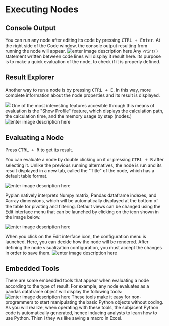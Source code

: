 
# Executing Nodes
## Console Output
You can run any node after editing its code by pressing <kbd>CTRL + Enter</kbd>.
At the right side of the Code window, the console output resulting from running the node will appear.
![enter image description here](http://img.pyplan.org/Node-execution-code-tab.png)
Any `Print()` statement written between code lines will display it result here.
Its purpose is to make a quick evaluation of the node, to check if it is properly defined.

## Result Explorer
Another way to run a node is by pressing <kbd>CTRL + E</kbd>.
In this way, more complete information about the node properties and its result is displayed.

![](http://img.pyplan.org/Node-execution-profile.png)
One of the most interesting features accesible through this means of evaluation is the "Show Profile" feature, which displays the calculation path, the calculation time, and the memory usage by step (nodes.)
![enter image description here](http://img.pyplan.org/Node-execution-console+.png)

## Evaluating a Node
Press <kbd>CTRL + R</kbd> to get its result.

You can evaluate a node by double clicking on it or pressing <kbd>CTRL + R</kbd> after selecting it.
Unlike the previous running alternatives, the node is run and its result displayed in a new tab, called the "Title" of the node, which has a default table format.

![enter image description here](http://img.pyplan.org/Node-execution-default.png)

Pyplan natively interprets Numpy matrix, Pandas dataframe indexes, and Xarray dimensions, which will be automatically displayed at the bottom of the table for pivoting and filtering.
Default views can be changed using the Edit interface menu that can be launched by clicking on the icon shown in the image below.

![enter image description here](http://img.pyplan.org/Node-execution-edit-interface.png)

When you click on the Edit interface icon, the configuration menu is launched. Here, you can decide how the node will be rendered. After defining the node visualization configuration, you must accept the changes in order to save them.
![enter image description here](http://img.pyplan.org/Node-execution-edit-inter3.png)

## Embedded Tools
There are some embedded tools that appear when evaluating a node according to the type of result.
For example, any node evaluates as a pandas dataframe object will display the following tools:
![enter image description here](http://img.pyplan.org/node-exec-pandas-tools.png)
These tools make it easy for non-programmers to start manipulating the basic Python objects without coding.
As you will realize, when operating with these tools, the subjacent Python code is automatically generated, hence inducing analysts to learn how to use Python. Thisn i they ws like saving a macro in Excel.
<!--stackedit_data:
eyJoaXN0b3J5IjpbNDc1MzkwMjM0LC0xMTQ0MDIxMDMzLC0xMz
g1NTA3OTk4LDIwNTcyOTM3MjEsMjg1OTQ2MDUwLC00MDcxNTU2
NDcsLTE0ODYyMzk3ODgsNDc3MzU2ODUyLDEyNjkxMTU4NjgsLT
Q3MjIxODI1MCwtMzc5OTE2MDgwLC0xODU1MzI5OTc5LDE0MzU1
MjcyODAsMTA4MTA3OTc0NSw1MDU5NTIyNDEsOTYwMTA4NiwxMT
kwMzIyMTA0LC01NDIwNTcwNDJdfQ==
-->